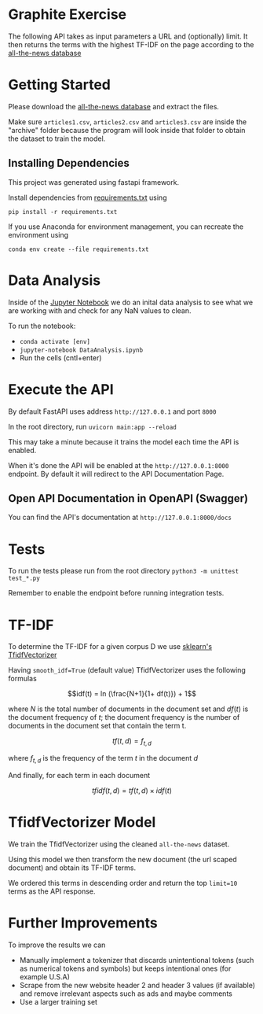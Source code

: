 # Graphite Exercise

The following API takes as input parameters a URL and (optionally) limit. It then returns the terms with the highest TF-IDF on
the page according to the [all-the-news database](https://www.kaggle.com/snapcrack/all-the-news)

# Getting Started

Please download the [all-the-news database](https://www.kaggle.com/snapcrack/all-the-news) and extract the files.

Make sure `articles1.csv`, `articles2.csv` and `articles3.csv` are inside the "archive" folder because the program will look inside that folder to obtain the dataset to train the model.

## Installing Dependencies

This project was generated using fastapi framework.

Install dependencies from [requirements.txt](./requirements.txt) using

`pip install -r requirements.txt`

If you use Anaconda for environment management, you can recreate the environment using

`conda env create --file requirements.txt`

# Data Analysis

Inside of the [Jupyter Notebook](./DataAnalysis.ipynb) we do an inital data analysis to see what we are working with and check for any NaN values to clean.

To run the notebook:

- `conda activate [env]`
- `jupyter-notebook DataAnalysis.ipynb`
- Run the cells (cntl+enter)

# Execute the API

By default FastAPI uses address `http://127.0.0.1` and port `8000`

In the root directory, run `uvicorn main:app --reload`

This may take a minute because it trains the model each time the API is enabled.

When it's done the API will be enabled at the `http://127.0.0.1:8000` endpoint. By default it will redirect to the API Documentation Page.

## Open API Documentation in OpenAPI (Swagger)

You can find the API's documentation at `http://127.0.0.1:8000/docs`

# Tests

To run the tests please run from the root directory `python3 -m unittest test_*.py`

Remember to enable the endpoint before running integration tests.

# TF-IDF

To determine the TF-IDF for a given corpus D we use [sklearn's TfidfVectorizer](https://scikit-learn.org/stable/modules/generated/sklearn.feature_extraction.text.TfidfVectorizer.html)

Having `smooth_idf=True` (default value) TfidfVectorizer uses the following formulas

$$idf(t) = ln (\frac{N+1}{1+ df(t)}) + 1$$

where $N$ is the total number of documents in the document set and $df(t)$ is the document frequency of $t$; the document frequency is the number of documents in the document set that contain the term t.

$$tf(t,d) = f_{t,d}$$

where $f_{t,d}$ is the frequency of the term $t$ in the document $d$

And finally, for each term in each document

$$tfidf(t,d) = tf(t,d) \times idf(t)$$

# TfidfVectorizer Model

We train the TfidfVectorizer using the cleaned `all-the-news` dataset.

Using this model we then transform the new document (the url scaped document) and obtain its TF-IDF terms.

We ordered this terms in descending order and return the top `limit=10` terms as the API response.

# Further Improvements

To improve the results we can

- Manually implement a tokenizer that discards unintentional tokens (such as numerical tokens and symbols) but keeps intentional ones (for example U.S.A)
- Scrape from the new website header 2 and header 3 values (if available) and remove irrelevant aspects such as ads and maybe comments
- Use a larger training set

